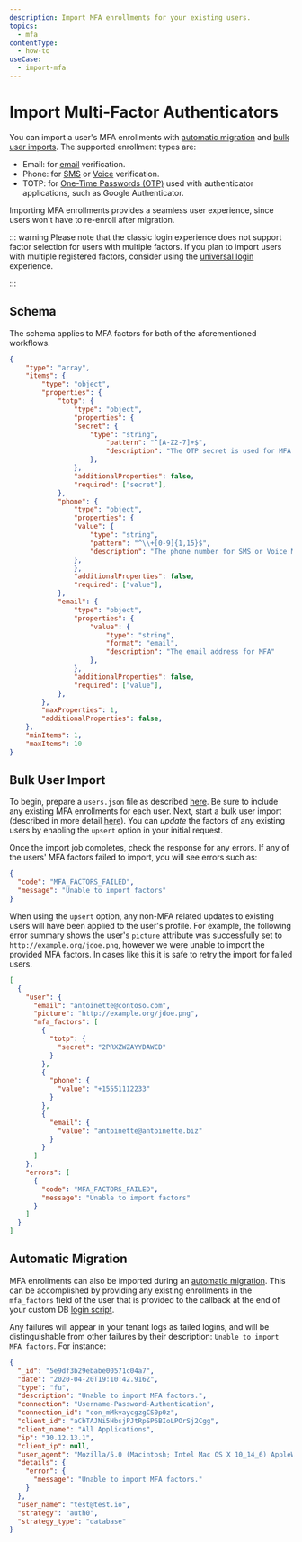 ```yaml
---
description: Import MFA enrollments for your existing users.
topics:
  - mfa
contentType:
  - how-to
useCase:
  - import-mfa
---
```

# Import Multi-Factor Authenticators

You can import a user's MFA enrollments with [automatic migration](/users/guides/configure-automatic-migration) and [bulk user imports](/users/guides/bulk-user-imports). The supported enrollment types are:

* Email: for [email](/mfa/concepts/mfa-factors#email-notifications) verification.
* Phone: for [SMS](/mfa/concepts/mfa-factors#sms-notifications) or [Voice](/mfa/concepts/mfa-factors#voice-notifications) verification.
* TOTP: for [One-Time Passwords (OTP)](/mfa/concepts/mfa-factors#one-time-passwords) used with authenticator applications, such as Google Authenticator.

Importing MFA enrollments provides a seamless user experience, since users won't have to re-enroll after migration.

::: warning
Please note that the classic login experience does not support factor selection for users with multiple factors. If you plan to import users with multiple registered factors, consider using the [universal login](/universal-login) experience.

:::

## Schema

The schema applies to MFA factors for both of the aforementioned workflows.

```json
{
    "type": "array",
    "items": {
        "type": "object",
        "properties": {
            "totp": {
                "type": "object",
                "properties": {
                "secret": {
                    "type": "string",
                        "pattern": "^[A-Z2-7]+$",
                        "description": "The OTP secret is used for MFA authentication with Google Authenticator type apps. It must be supplied in un-padded Base32 encoding, such as: JBTWY3DPEHPK3PNP"
                    },
                },
                "additionalProperties": false,
                "required": ["secret"],
            },
            "phone": {
                "type": "object",
                "properties": {
                "value": {
                    "type": "string",
                    "pattern": "^\\+[0-9]{1,15}$",
                    "description": "The phone number for SMS or Voice MFA. The phone number should include a country code and begin with +, such as: +12125550001"
                },
                },
                "additionalProperties": false,
                "required": ["value"],
            },
            "email": {
                "type": "object",
                "properties": {
                    "value": {
                        "type": "string",
                        "format": "email",
                        "description": "The email address for MFA"
                    },
                },
                "additionalProperties": false,
                "required": ["value"],
            },
        },
        "maxProperties": 1,
        "additionalProperties": false,
    },
    "minItems": 1,
    "maxItems": 10
}
```

## Bulk User Import

To begin, prepare a `users.json` file as described [here](/users/guides/bulk-user-imports). Be sure to include any existing MFA enrollments for each user. Next, start a bulk user import (described in more detail [here](/users/guides/bulk-user-imports#request-bulk-user-import)). You can _update_ the factors of any existing users by enabling the `upsert` option in your initial request.

Once the import job completes, check the response for any errors. If any of the users' MFA factors failed to import, you will see errors such as: 

```json
{
  "code": "MFA_FACTORS_FAILED",
  "message": "Unable to import factors"
}
```

When using the `upsert` option, any non-MFA related updates to existing users will have been applied to the user's profile. For example, the following error summary shows the user's `picture` attribute was successfully set to `http://example.org/jdoe.png`, however we were unable to import the provided MFA factors. In cases like this it is safe to retry the import for failed users.

```json
[
  {
    "user": {
      "email": "antoinette@contoso.com",
      "picture": "http://example.org/jdoe.png",
      "mfa_factors": [
        {
          "totp": {
            "secret": "2PRXZWZAYYDAWCD"
          }
        },
        {
          "phone": {
            "value": "+15551112233"
          }
        },
        {
          "email": {
            "value": "antoinette@antoinette.biz"
          }
        }
      ]
    },
    "errors": [
      {
        "code": "MFA_FACTORS_FAILED",
        "message": "Unable to import factors"
      }
    ]
  }
]
```

## Automatic Migration

MFA enrollments can also be imported during an [automatic migration](/connections/database/custom-db/overview-custom-db-connections#automatic-migration-scenario). This can be accomplished by providing any existing enrollments in the `mfa_factors` field of the user that is provided to the callback at the end of your custom DB [login script](/connections/database/custom-db/templates/login).

Any failures will appear in your tenant logs as failed logins, and will be distinguishable from other failures by their description: `Unable to import MFA factors`. For instance:

```json
{
  "_id": "5e9df3b29ebabe00571c04a7",
  "date": "2020-04-20T19:10:42.916Z",
  "type": "fu",
  "description": "Unable to import MFA factors.",
  "connection": "Username-Password-Authentication",
  "connection_id": "con_mMkvaycgzgCS0p0z",
  "client_id": "aCbTAJNi5HbsjPJtRpSP6BIoLPOrSj2Cgg",
  "client_name": "All Applications",
  "ip": "10.12.13.1",
  "client_ip": null,
  "user_agent": "Mozilla/5.0 (Macintosh; Intel Mac OS X 10_14_6) AppleWebKit/537.36 (KHTML, like Gecko) Chrome/80.0.3987.149 Safari/537.36",
  "details": {
    "error": {
      "message": "Unable to import MFA factors."
    }
  },
  "user_name": "test@test.io",
  "strategy": "auth0",
  "strategy_type": "database"
}
```
